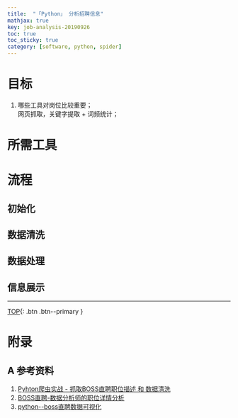 ```yaml
---
title:  "「Python」 分析招聘信息"
mathjax: true
key: job-analysis-20190926
toc: true
toc_sticky: true
category: [software, python, spider]
---
```

<span id='head'></span>  
<!--more-->

# 目标
1. 哪些工具对岗位比较重要；     
网页抓取，关键字提取 + 词频统计；  

# 所需工具

# 流程
## 初始化

## 数据清洗

## 数据处理

## 信息展示

-------------------  
[TOP](#head){: .btn .btn--primary }




# 附录
## A 参考资料
1. [Pyhton爬虫实战 - 抓取BOSS直聘职位描述 和 数据清洗](http://www.jtahstu.com/blog/scrapy_zhipin_detail.html)    
1. [BOSS直聘-数据分析师的职位详情分析](https://zhuanlan.zhihu.com/p/60704321)     
1. [python--boss直聘数据可视化](https://blog.csdn.net/qq_31468321/article/details/83247185)    
